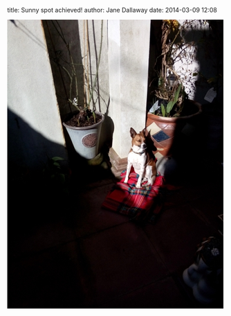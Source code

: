 
title: Sunny spot achieved!
author: Jane Dallaway
date: 2014-03-09 12:08

<div><a href="/media/tp_IMG_20140309_105022.jpg"><img src="/media/tp_thumb_IMG_20140309_105022.jpg" width="500" height="667"/></a></div>


  
      